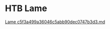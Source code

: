 # HTB Lame

[Lame c5f3a499a36046c5abb90dec0747b3d3.md](https://github.com/Shellshock9001/HTB_Writeups/files/9388452/Lame.c5f3a499a36046c5abb90dec0747b3d3.md)

